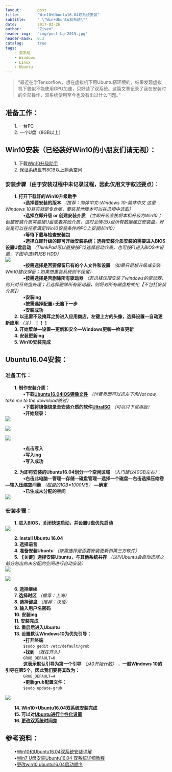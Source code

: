 ```yaml
---
layout:       post
title:        "Win10+Ubuntu16.04双系统安装"
subtitle:     " \"Win+Ubuntu双系统\""
date:         2017-03-26
author:       "Ziven"
header-img:   "img/post-bg-2015.jpg"
header-mask:  0.3
catalog:      true
tags:
    - 双系统
    - Windows
    - Linux
    - Ubuntu
---
```


> “最近在学Tensorflow，想在虚拟机下用Ubuntu搭环境的，结果发现虚拟机下貌似不能使用GPU加速，只好装了双系统。这篇文章记录了我在安装时的全部操作，双系统使用至今也没有出过什么问题。”

## 准备工作：
&emsp;&emsp;1. 一台PC  
&emsp;&emsp;2. 一个U盘（8GB以上）  

## Win10安装（已经装好Win10的小朋友们请无视）：  
&emsp;&emsp;1. 下载[Win10升级助手](https://www.microsoft.com/zh-cn/software-download/windows10)  
&emsp;&emsp;2. 保证系统盘有8GB以上剩余空间  

### 安装步骤（由于安装过程中未记录过程，因此仅用文字叙述要点）：  
&emsp;&emsp;**1. 打开下载好的Win10升级助手**  
&emsp;&emsp;&emsp;&emsp;**&bull;选择要安装的版本** *（推荐：简体中文-Windows 10-简体中文  这里Windows 10其实就是专业版，要装其他版本可以在选项中选取）*  
&emsp;&emsp;&emsp;&emsp;**&bull;选择立即升级 or 创建安装介质** *（立即升级直接将本机升级为Win10；创建安装介质需要接U盘或者其他介质，这时会情况U盘所有数据建立安装盘，好处是可以在任意满足Win10安装条件的PC上安装Win10）*  
&emsp;&emsp;&emsp;&emsp;**&bull;等待下载与检查安装包**  
&emsp;&emsp;&emsp;&emsp;**&bull;选择立即升级的即可开始安装系统；选择安装介质安装的需要进入BIOS设置U盘启动** *（ThinkPad可以直接按F12选择启动介质，也可按F1进入BIOS中设置，下图中选择USB HDD）*  
![](/img/in-post/win+ubuntu/BootMenu.jpg)  
&emsp;&emsp;&emsp;&emsp;**&bull;按需选择是否要保留已有的个人文件和设置** *（如果只是想升级或安装Win10建议保留；如果想重装系统则不保留）*  
&emsp;&emsp;&emsp;&emsp;**&bull;按需选择是否删除所有驱动器** *（若选择仅限安装了windows的驱动器，则只对系统盘处理；若选择删除所有驱动器，则将对所有磁盘格式化【不包括安装介质】）*  
&emsp;&emsp;&emsp;&emsp;**&bull;安装ing**  
&emsp;&emsp;&emsp;&emsp;**&bull;按需选择配置+无脑下一步**  
&emsp;&emsp;&emsp;&emsp;**&bull;安装成功**  
&emsp;&emsp;**2. 以迅雷不及掩耳之势进入应用商店，左键上方的头像，选择设置—自动更新应用** *（关）* **！！！**  
&emsp;&emsp;**3. 开始菜单—设置—更新和安全—Windows更新—检查更新**  
&emsp;&emsp;**4. 安装更新ing**  
&emsp;&emsp;**5. Win10安装完成**  

## Ubuntu16.04安装：
### 准备工作：
&emsp;&emsp;**1. 制作安装介质：**  
&emsp;&emsp;&emsp;&emsp;**&bull;下载[Ubuntu16.04IOS镜像文件](https://www.ubuntu.com/download/desktop)** *（付费界面可以选左下角Not now, take me to the download跳过）*  
&emsp;&emsp;&emsp;&emsp;**&bull;下载将镜像烧录至安装介质的软件[UltraISO](https://cn.ultraiso.net/xiazai.html)** *（可以只下试用版）*  
&emsp;&emsp;&emsp;&emsp;**&bull;开始烧录：**  
![](/img/in-post/win+ubuntu/choose.jpg)  

![](/img/in-post/win+ubuntu/writ.jpg)  

![](/img/in-post/win+ubuntu/start.jpg)

&emsp;&emsp;&emsp;&emsp;**&bull;点击写入**  
&emsp;&emsp;&emsp;&emsp;**&bull;写入ing**  
&emsp;&emsp;&emsp;&emsp;**&bull;写入成功**  

&emsp;&emsp;**2. 为即将安装的Ubuntu16.04划分一个空闲区域** *（入门建议40GB左右）*：  
&emsp;&emsp;&emsp;&emsp;**&bull;右击此电脑—管理—存储—磁盘管理—选择一个磁盘—右击选择压缩卷—输入压缩空间量** *（磁盘的1GB=1000MB）* **—确定**  
&emsp;&emsp;&emsp;&emsp;**&bull;已生成未分配的空间**   
![](/img/in-post/win+ubuntu/fenpan.png)  

### 安装步骤：  
&emsp;&emsp;**1. 进入BIOS，关闭快速启动，并设置U盘优先启动**  
![](/img/in-post/win+ubuntu/boot.jpg)  

&emsp;&emsp;**2. Install Ubuntu 16.04**  
&emsp;&emsp;**3. 选择语言**  
&emsp;&emsp;**4. 准备安装Ubuntu** *（按需选择是否要安装更新和第三方软件）*  
&emsp;&emsp;**5. 【关键】选择安装Ubuntu，与其他系统共存** *（这时Ubuntu会自动选择之前分划出的未分配的空间进行自动安装）*  
![](/img/in-post/win+ubuntu/install.png)  

![](/img/in-post/win+ubuntu/install2.png)  

&emsp;&emsp;**6. 选择继续**  
&emsp;&emsp;**7. 选择时区** *（推荐：上海）*  
&emsp;&emsp;**8. 选择键盘** *（推荐：汉语）*  
&emsp;&emsp;**9. 输入用户名密码**  
&emsp;&emsp;**10. 安装ing**  
&emsp;&emsp;**11. 安装完成**  
&emsp;&emsp;**12. 重启后进入Ubuntu**  
&emsp;&emsp;**13. 设置默认Windows10为优先引导：**  
&emsp;&emsp;&emsp;&emsp;**&bull;打开终端**  
&emsp;&emsp;&emsp;&emsp;```$sudo gedit /etc/default/grub```  
&emsp;&emsp;&emsp;&emsp;**&bull;找到** *（就在开头）*  
&emsp;&emsp;&emsp;&emsp;```GRUB_DEFAULT=0```  
&emsp;&emsp;&emsp;&emsp;**这表示默认引导为第一个引导** *（从0开始计数）* ，**一般Windows 10的引导在第5个，因此我们要将其改为：**  
&emsp;&emsp;&emsp;&emsp;```GRUB_DEFAULT=4```   
&emsp;&emsp;&emsp;&emsp;**&bull;更新grub配置文件：**  
&emsp;&emsp;&emsp;&emsp;```$sudo update-grub```

![](/img/in-post/win+ubuntu/grub.jpg)  

&emsp;&emsp;**14. Win10+Ubuntu16.04双系统安装完成**  
&emsp;&emsp;**15. 可以对[Ubuntu进行个性化设置](http://www.bilibili.com/video/av4947544/)**   
&emsp;&emsp;**16. [更改双系统时间差](https://jingyan.baidu.com/article/154b46317b25ca28ca8f41e8.html)**    
##  参考资料：
&emsp;&emsp;&bull;[Win10和Ubuntu16.04双系统安装详解](http://www.jianshu.com/p/16b36b912b02)  
&emsp;&emsp;&bull;[Win7 U盘安装Ubuntu16.04 双系统详细教程](http://blog.csdn.net/coderjyf/article/details/51241919)  
&emsp;&emsp;&bull;[更改win10 ubuntu16.04启动顺序](http://blog.csdn.net/linux_2016/article/details/52348386)  
